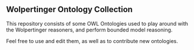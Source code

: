 ## Wolpertinger Ontology Collection

This repository consists of some OWL Ontologies used to play around with the Wolpertinger reasoners,
and perform bounded model reasoning.

Feel free to use and edit them, as well as to contribute new ontologies.
